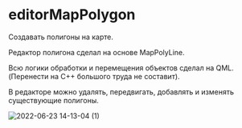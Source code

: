 # editorMapPolygon
Создавать полигоны на карте.

Редактор полигона сделал на основе MapPolyLine.

Всю логики обработки и перемещения объектов сделал на QML. (Перенести на С++ большого труда не составит).

В редакторе можно удалять, передвигать, добавлять и изменять существующие полигоны. 

![2022-06-23 14-13-04 (1)](https://user-images.githubusercontent.com/90676887/175296724-baa11009-6bcc-4440-9cbd-efe9f37d381d.gif)

